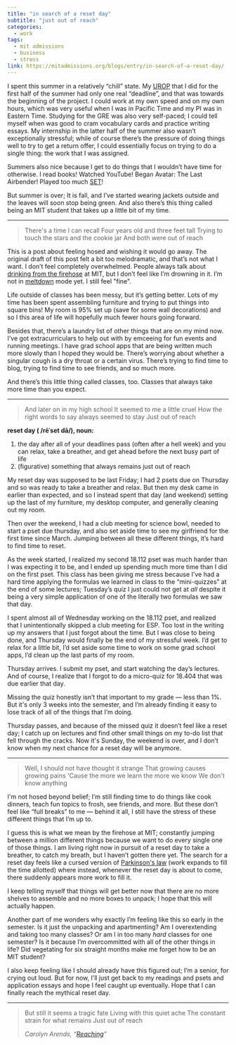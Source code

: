 ```yaml
---
title: "in search of a reset day"
subtitle: "just out of reach"
categories:
  - work
tags:
  - mit admissions
  - business
  - stress
link: https://mitadmissions.org/blogs/entry/in-search-of-a-reset-day/
---
```


I spent this summer in a relatively “chill” state. My [UROP](https://mitadmissions.org/discover/the-mit-education/undergraduate-research/) that I did for the first half of the summer had only one real “deadline”, and that was towards the beginning of the project. I could work at my own speed and on my own hours, which was very useful when I was in Pacific Time and my PI was in Eastern Time. Studying for the GRE was also very self-paced; I could tell myself when was good to cram vocabulary cards and practice writing essays. My internship in the latter half of the summer also wasn’t exceptionally stressful; while of course there’s the pressure of doing things well to try to get a return offer, I could essentially focus on trying to do a single thing: the work that I was assigned.

Summers also nice because I get to do things that I wouldn’t have time for otherwise. I read books! Watched YouTube! Began Avatar: The Last Airbender! Played too much [SET](https://setwithfriends.com/)!

But summer is over; It is fall, and I’ve started wearing jackets outside and the leaves will soon stop being green. And also there’s this thing called being an MIT student that takes up a little bit of my time.

------

> There's a time I can recall
> Four years old and three feet tall
> Trying to touch the stars and the cookie jar
> And both were out of reach

This is a post about feeling hosed and wishing it would go away. The original draft of this post felt a bit too melodramatic, and that’s not what I want. I don’t feel completely overwhelmed. People always talk about [drinking from the firehose](http://hacks.mit.edu/Hacks/by_year/1991/fire_hydrant/) at MIT, but I don’t feel like I’m drowning in it. I’m not in [meltdown](https://mitadmissions.org/blogs/entry/meltdown/) mode yet. I still feel "fine".

Life outside of classes has been messy, but it’s getting better. Lots of my time has been spent assembling furniture and trying to put things into square bins! My room is 95% set up (save for some wall decorations) and so I this area of life will hopefully much fewer hours going forward.

Besides that, there’s a laundry list of other things that are on my mind now. I’ve got extracurriculars to help out with by emceeing for fun events and running meetings. I have grad school apps that are being written much more slowly than I hoped they would be. There’s worrying about whether a singular cough is a dry throat or a certain virus. There’s trying to find time to blog, trying to find time to see friends, and so much more.

And there’s this little thing called classes, too. Classes that always take more time than you expect.

------

> And later on in my high school
> It seemed to me a little cruel
> How the right words to say always seemed to stay
> Just out of reach

**reset day ( /rēˈset dā/), noun:**

1. the day after all of your deadlines pass (often after a hell week) and you can relax, take a breather, and get ahead before the next busy part of life
2. (figurative) something that always remains just out of reach

My reset day was supposed to be last Friday; I had 2 psets due on Thursday and so was ready to take a breather and relax. But then my desk came in earlier than expected, and so I instead spent that day (and weekend) setting up the last of my furniture, my desktop computer, and generally cleaning out my room.

Then over the weekend, I had a club meeting for science bowl, needed to start a pset due thursday, and also set aside time to see my girlfriend for the first time since March. Jumping between all these different things, it’s hard to find time to reset.

As the week started, I realized my second 18.112 pset was much harder than I was expecting it to be, and I ended up spending much more time than I did on the first pset. This class has been giving me stress because I’ve had a hard time applying the formulas we learned in class to the “mini-quizzes” at the end of some lectures; Tuesday’s quiz I just could not get at *all* despite it being a very simple application of one of the literally two formulas we saw that day.

I spent almost all of Wednesday working on the 18.112 pset, and realized that I unintentionally skipped a club meeting for ESP. Too lost in the writing up my answers that I just forgot about the time. But I was close to being done, and Thursday would finally be the end of my stressful week. I’d get to relax for a little bit, I’d set aside some time to work on some grad school apps, I’d clean up the last parts of my room.

Thursday arrives. I submit my pset, and start watching the day’s lectures. And of course, I realize that I forgot to do a micro-quiz for 18.404 that was due earlier that day.

Missing the quiz honestly isn’t that important to my grade — less than 1%. But it's only 3 weeks into the semester, and I’m already finding it easy to lose track of all of the things that I’m doing.

Thursday passes, and because of the missed quiz it doesn’t feel like a reset day; I catch up on lectures and find other small things on my to-do list that fell through the cracks. Now it's Sunday, the weekend is over, and I don’t know when my next chance for a reset day will be anymore.

------

> Well, I should not have thought it strange
> That growing causes growing pains
> 'Cause the more we learn the more we know
> We don't know anything

I'm not hosed beyond belief; I’m still finding time to do things like cook dinners, teach fun topics to frosh, see friends, and more. But these don’t feel like “full breaks” to me — behind it all, I still have the stress of these different things that I’m up to.

I guess this is what we mean by the firehose at MIT; constantly jumping between a million different things because we want to do every single one of those things. I am living right now in pursuit of a reset day to take a breather, to catch my breath, but I haven’t gotten there yet. The search for a reset day feels like a cursed version of [Parkinson's law](https://www.wikiwand.com/en/Parkinson's_law) (work expands to fill the time allotted) where instead, whenever the reset day is about to come, there suddenly appears more work to fill it.

I keep telling myself that things will get better now that there are no more shelves to assemble and no more boxes to unpack; I hope that this will actually happen.

Another part of me wonders why exactly I’m feeling like this so early in the semester. Is it just the unpacking and apartmenting? Am I overextending and taking too many classes? Or am I in too many *hard* classes for one semester? Is it because I’m overcommitted with all of the other things in life? Did vegetating for six straight months make me forget how to be an MIT student?

I also keep feeling like I should already have this figured out; I’m a senior, for crying out loud. But for now, I’ll just get back to my readings and psets and application essays and hope I feel caught up eventually. Hope that I can finally reach the mythical reset day.

------

> But still it seems a tragic fate
> Living with this quiet ache
> The constant strain for what remains
> Just out of reach
>
> *Carolyn Arends, “[Reaching](https://music.youtube.com/watch?v=JdJIXhbeIvk&list=RDAMVMJdJIXhbeIvk)”*